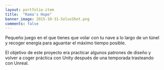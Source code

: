 ```yaml
---
layout: portfolio-item
title:  "Rama's Hope"
banner_image: 2015-10-31-SolusShot.png
comments: false
---
```


Pequeño juego en el que tienes que volar con tu nave a lo largo de un túnel y recoger energía para aguantar el máximo tiempo posible.

El objetivo de este proyecto era practicar algunos patrones de diseño y volver a coger práctica con Unity después de una temporada trasteando con Unreal.
